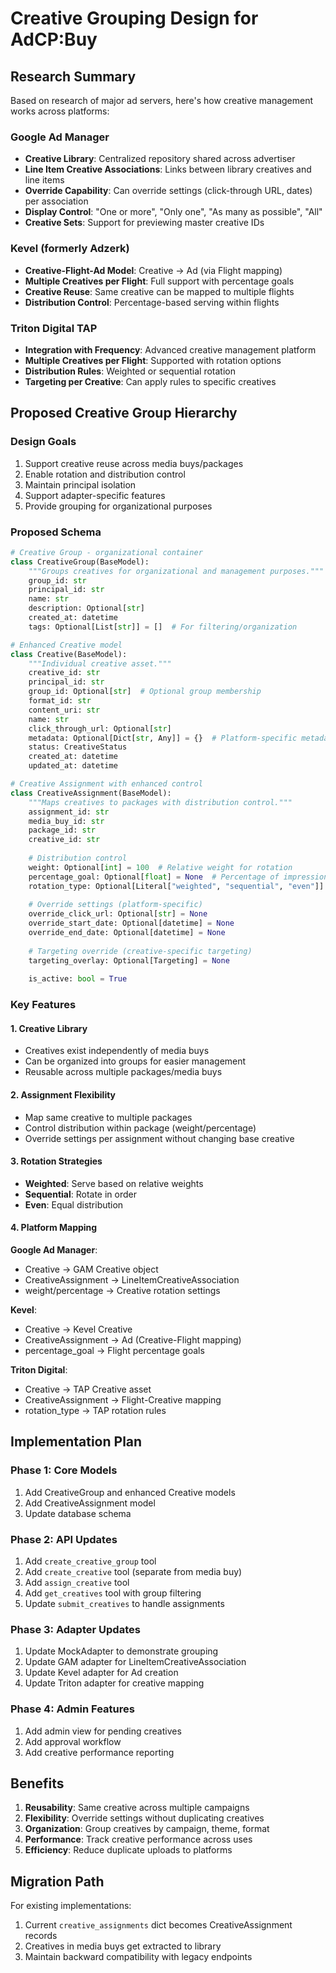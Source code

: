 # Creative Grouping Design for AdCP:Buy

## Research Summary

Based on research of major ad servers, here's how creative management works across platforms:

### Google Ad Manager
- **Creative Library**: Centralized repository shared across advertiser
- **Line Item Creative Associations**: Links between library creatives and line items
- **Override Capability**: Can override settings (click-through URL, dates) per association
- **Display Control**: "One or more", "Only one", "As many as possible", "All"
- **Creative Sets**: Support for previewing master creative IDs

### Kevel (formerly Adzerk)
- **Creative-Flight-Ad Model**: Creative → Ad (via Flight mapping)
- **Multiple Creatives per Flight**: Full support with percentage goals
- **Creative Reuse**: Same creative can be mapped to multiple flights
- **Distribution Control**: Percentage-based serving within flights

### Triton Digital TAP
- **Integration with Frequency**: Advanced creative management platform
- **Multiple Creatives per Flight**: Supported with rotation options
- **Distribution Rules**: Weighted or sequential rotation
- **Targeting per Creative**: Can apply rules to specific creatives

## Proposed Creative Group Hierarchy

### Design Goals
1. Support creative reuse across media buys/packages
2. Enable rotation and distribution control
3. Maintain principal isolation
4. Support adapter-specific features
5. Provide grouping for organizational purposes

### Proposed Schema

```python
# Creative Group - organizational container
class CreativeGroup(BaseModel):
    """Groups creatives for organizational and management purposes."""
    group_id: str
    principal_id: str
    name: str
    description: Optional[str]
    created_at: datetime
    tags: Optional[List[str]] = []  # For filtering/organization

# Enhanced Creative model
class Creative(BaseModel):
    """Individual creative asset."""
    creative_id: str
    principal_id: str
    group_id: Optional[str]  # Optional group membership
    format_id: str
    content_uri: str
    name: str
    click_through_url: Optional[str]
    metadata: Optional[Dict[str, Any]] = {}  # Platform-specific metadata
    status: CreativeStatus
    created_at: datetime
    updated_at: datetime

# Creative Assignment with enhanced control
class CreativeAssignment(BaseModel):
    """Maps creatives to packages with distribution control."""
    assignment_id: str
    media_buy_id: str
    package_id: str
    creative_id: str
    
    # Distribution control
    weight: Optional[int] = 100  # Relative weight for rotation
    percentage_goal: Optional[float] = None  # Percentage of impressions
    rotation_type: Optional[Literal["weighted", "sequential", "even"]] = "weighted"
    
    # Override settings (platform-specific)
    override_click_url: Optional[str] = None
    override_start_date: Optional[datetime] = None
    override_end_date: Optional[datetime] = None
    
    # Targeting override (creative-specific targeting)
    targeting_overlay: Optional[Targeting] = None
    
    is_active: bool = True
```

### Key Features

#### 1. Creative Library
- Creatives exist independently of media buys
- Can be organized into groups for easier management
- Reusable across multiple packages/media buys

#### 2. Assignment Flexibility
- Map same creative to multiple packages
- Control distribution within package (weight/percentage)
- Override settings per assignment without changing base creative

#### 3. Rotation Strategies
- **Weighted**: Serve based on relative weights
- **Sequential**: Rotate in order
- **Even**: Equal distribution

#### 4. Platform Mapping

**Google Ad Manager**:
- Creative → GAM Creative object
- CreativeAssignment → LineItemCreativeAssociation
- weight/percentage → Creative rotation settings

**Kevel**:
- Creative → Kevel Creative
- CreativeAssignment → Ad (Creative-Flight mapping)
- percentage_goal → Flight percentage goals

**Triton Digital**:
- Creative → TAP Creative asset
- CreativeAssignment → Flight-Creative mapping
- rotation_type → TAP rotation rules

## Implementation Plan

### Phase 1: Core Models
1. Add CreativeGroup and enhanced Creative models
2. Add CreativeAssignment model
3. Update database schema

### Phase 2: API Updates
1. Add `create_creative_group` tool
2. Add `create_creative` tool (separate from media buy)
3. Add `assign_creative` tool
4. Add `get_creatives` tool with group filtering
5. Update `submit_creatives` to handle assignments

### Phase 3: Adapter Updates
1. Update MockAdapter to demonstrate grouping
2. Update GAM adapter for LineItemCreativeAssociation
3. Update Kevel adapter for Ad creation
4. Update Triton adapter for creative mapping

### Phase 4: Admin Features
1. Add admin view for pending creatives
2. Add approval workflow
3. Add creative performance reporting

## Benefits

1. **Reusability**: Same creative across multiple campaigns
2. **Flexibility**: Override settings without duplicating creatives
3. **Organization**: Group creatives by campaign, theme, format
4. **Performance**: Track creative performance across uses
5. **Efficiency**: Reduce duplicate uploads to platforms

## Migration Path

For existing implementations:
1. Current `creative_assignments` dict becomes CreativeAssignment records
2. Creatives in media buys get extracted to library
3. Maintain backward compatibility with legacy endpoints